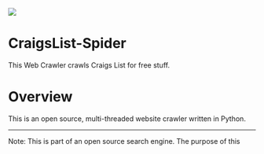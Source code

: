 ![](https://i.imgur.com/Jfw4Ey6.png)

# CraigsList-Spider
This Web Crawler crawls Craigs List for free stuff.  

# Overview

This is an open source, multi-threaded website crawler written in Python. 

***

Note: This is part of an open source search engine. The purpose of this
